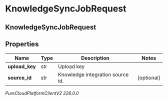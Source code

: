 # KnowledgeSyncJobRequest

## KnowledgeSyncJobRequest

## Properties

|Name | Type | Description | Notes|
|------------ | ------------- | ------------- | -------------|
| **upload_key** | str | Upload key | |
| **source_id** | str | Knowledge integration source id. | [optional] |



_PureCloudPlatformClientV2 226.0.0_
